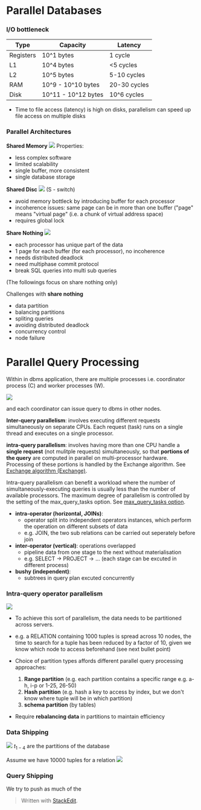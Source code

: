 # Parallel Databases

### I/O bottleneck

| Type      | Capacity            | Latency      |
|-----------|---------------------|--------------|
| Registers | 10^1 bytes          | 1 cycle      |
| L1        | 10^4 bytes          | <5 cycles    |
| L2        | 10^5 bytes          | 5-10 cycles  |
| RAM       | 10^9 - 10^10 bytes  | 20-30 cycles |
| Disk      | 10^11 - 10^12 bytes | 10^6 cycles  |

- Time to file access (latency) is high on disks, parallelism can speed up file access on multiple disks
 
### Parallel Architectures

**Shared Memory**
![](https://github.com/werdnakof/DatabaseNotes/blob/master/images/shared-memory-arch.png?raw=true)
Properties:
- less complex software
- limited scalability
- single buffer, more consistent
- single database storage

**Shared Disc**
![](https://github.com/werdnakof/DatabaseNotes/blob/master/images/shared-disc-arch.png?raw=true)
(S - switch)
- avoid memory bottleck by introducing buffer for each processor
- incoherence issues: same page can be in more than one buffer ("page" means "virtual page" (i.e. a chunk of virtual address space)
- requires global lock

**Share Nothing**
![](https://github.com/werdnakof/DatabaseNotes/blob/master/images/shared-nothing-arch.png?raw=true)
- each processor has unique part of the data
- 1 page for each buffer (for each processor), no incoherence
- needs distributed deadlock
- need multiphase commit protocol
- break SQL queries into multi sub queries

(The followings focus on share nothing only)

Challenges with **share nothing**
- data partition
- balancing partitions
- spliting queries
- avoiding distributed deadlock
- concurrency control
- node failure

# Parallel Query Processing

Within in dbms application, there are multiple processes i.e. coordinator process (C) and worker processes (W).

 ![](https://github.com/werdnakof/DatabaseNotes/blob/master/images/dbms-in-nodes.png?raw=true)

and each coordinator can issue query to dbms in other nodes.

**Inter-query parallelism**: involves executing different requests simultaneously on separate CPUs. Each request (task) runs on a single thread and executes on a single processor.

**intra-query parallelism**:  involves having more than one CPU handle a **single request** (not mulitple requests) simultaneously, so that **portions of the query** are computed in parallel on multi-processor hardware. Processing of these portions is handled by the Exchange algorithm. See  [Exchange algorithm (Exchange)](http://dcx.sybase.com/1200/en/dbusage/queryopt-exchange.html).

Intra-query parallelism can benefit a workload where the number of simultaneously-executing queries is usually less than the number of available processors. The maximum degree of parallelism is controlled by the setting of the max_query_tasks option. See  [max_query_tasks option](http://dcx.sybase.com/1200/en/dbadmin/dboptions-s-5481804.html).

- **intra-operator (horizontal, JOINs)**: 
	- operator split into independent operators instances, 
	  which perform the operation on different subsets of data
	- e.g. JOIN, the two sub relations can be carried out seperately before join
- **inter-operator (vertical)**: operations overlapped
	- pipeline data from one stage to the next without materialisation
	- e.g. SELECT -> PROJECT -> ... (each stage can be excuted in different process)
- **bushy (independent)**: 
	- subtrees in query plan excuted concurrently

### Intra-query operator parallelism
 ![](https://github.com/werdnakof/DatabaseNotes/blob/master/images/intra-query.png?raw=true)
 - To achieve this sort of parallelism, the data needs to be partitioned across servers.
 - e.g. a RELATION containing 1000 tuples is spread across 10 nodes, the time to search for a tuple has been reduced by a factor of 10, given we know which node to access beforehand (see next bullet point)
 - Choice of partition types affords different parallel query processing approaches:
	 1. **Range partition** (e.g. each partition contains a specific range e.g. a-h, i-p or 1-25, 26-50)
	 2. **Hash partition** (e.g. hash a key to access by index, but we don't know where tuple will be in which partition)
	 3. **schema partition** (by tables)

- Require **rebalancing data** in partitions to maintain efficiency

### Data Shipping
![](https://github.com/werdnakof/DatabaseNotes/blob/master/images/data-shipping.png?raw=true)
$t_{1-4}$ are the partitions of the database

Assume we have 10000 tuples for a relation
![](https://github.com/werdnakof/DatabaseNotes/blob/master/images/data-shipping-2.png?raw=true)
### Query Shipping

We try to push as much of the 

> Written with [StackEdit](https://stackedit.io/).
<!--stackedit_data:
eyJoaXN0b3J5IjpbNTg5OTE0NzM2LDE0NTA0NjQwOTIsNzU2Mj
UwMzI1LDE1NDY3MDE5MzMsMTgzNzA0MjM0MywtNTc4MDAyODQs
MTQ3OTkyNDEyNSwzMTA2OTE1NjUsNTcwNjc2ODg2LC02ODIyNT
AwNTMsLTE2NjIwNTM4MjMsMTYwMzYyMDA2OSw3NTk1MDYyMDEs
MjgwNDQxNDQ4LDE1NTQxNTI5NiwtMTg1Njc4OTEzNCwtMzczNj
ExOTI5LC0xODU2NTY3NDcsMTQ5ODQ5OTgwNl19
-->